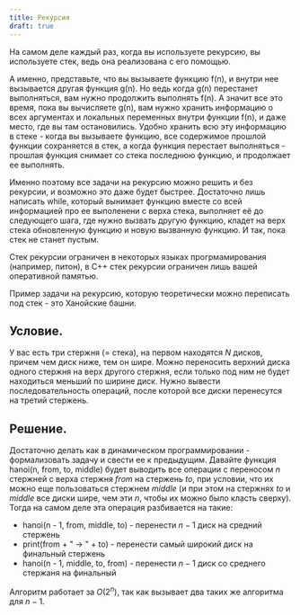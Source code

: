 ```yaml
---
title: Рекурсия
draft: true
---
```


На самом деле каждый раз, когда вы используете рекурсию, вы используете
стек, ведь она реализована с его помощью.

А именно, представьте, что вы вызываете функцию f(n), и внутри нее
вызывается другая функция g(n). Но ведь когда g(n) перестанет
выполняться, вам нужно продолжить выполнять f(n). А значит все это
время, пока вы вычисляете g(n), вам нужно хранить информацию о всех
аргументах и локальных переменных внутри функции f(n), и даже место,
где вы там остановились. Удобно хранить всю эту информацию в стеке -
когда вы вызываете функцию, все содержимое прошлой функции
сохраняется в стек, а когда функция перестает выполняться -
прошлая функция снимает со стека последнюю функцию, и продолжает ее
выполнять.

Именно поэтому все задачи на рекурсию можно решить и без рекурсии, и
возможно это даже будет быстрее. Достаточно лишь написать while,
который вынимает функцию вместе со всей информацией про ее
выполенени с верха стека, выполняет её до следующего шага, где
нужно вызвать другую функцию, кладет на верх стека обновленную функцию и
новую вызванную функцию. И так, пока стек не станет пустым.

Стек рекурсии ограничен в некоторых языках прогрмамирования (например,
питон), в C++ стек рекурсии ограничен лишь вашей оперативной памятью.

Пример задачи на рекурсию, которую теоретически можно переписать под
стек - это Ханойские башни.

## Условие.

У вас есть три стержня (= стека), на первом находятся $N$ дисков, причем
чем диск ниже, тем он шире. Можно переносить верхний диска одного
стержня на верх другого стержня, если только под ним не будет
находиться меньший по ширине диск. Нужно вывести последовательность
операций, после которой все диски перенесутся на третий стержень.

## Решение.

Достаточно делать как в динамическом программировании - формализовать
задачу и свести ее к предыдущим. Давайте функция hanoi(n, from, to,
middle) будет выводить все операции с переносом $n$ стержней с верха
стержня $from$ на стержень $to$, при условии, что их можно еще
пользоваться стержнем $middle$ (и при этом на стержнях $to$ и
$middle$ все диски шире, чем эти $n$, чтобы их можно было класть
сверху). Тогда на самом деле эта операция разбивается на такие:

  - hanoi(n - 1, from, middle, to) - перенести $n-1$ диск на средний
    стержень
  - print(from + " -\> " + to) - перенести самый широкий диск на
    финальный стержень
  - hanoi(n - 1, middle, to, from) - перенести $n-1$ диск со среднего
    стержаня на финальный

Алгоритм работает за $O(2^n)$, так как вызывает два таких же алгоритма
для $n-1$.